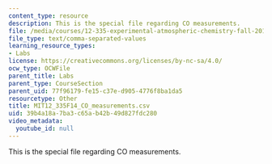 ```yaml
---
content_type: resource
description: This is the special file regarding CO measurements.
file: /media/courses/12-335-experimental-atmospheric-chemistry-fall-2014/39b4a18a7ba3c65ab42b49d827fdc280_MIT12_335F14_CO_measurements.csv
file_type: text/comma-separated-values
learning_resource_types:
- Labs
license: https://creativecommons.org/licenses/by-nc-sa/4.0/
ocw_type: OCWFile
parent_title: Labs
parent_type: CourseSection
parent_uid: 77f96179-fe15-c37e-d905-4776f8ba1da5
resourcetype: Other
title: MIT12_335F14_CO_measurements.csv
uid: 39b4a18a-7ba3-c65a-b42b-49d827fdc280
video_metadata:
  youtube_id: null
---
```

This is the special file regarding CO measurements.